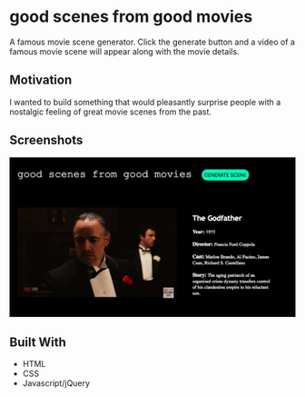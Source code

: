 # good scenes from good movies
A famous movie scene generator. Click the generate button and a video of a famous movie scene will appear along with the movie details. 

## Motivation

I wanted to build something that would pleasantly surprise people with a nostalgic feeling of great movie scenes from the past. 

## Screenshots

![screenshot](screenshot.png)

## Built With

* HTML
* CSS
* Javascript/jQuery